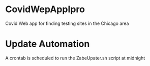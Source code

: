 # CovidWepAppIpro
Covid Web app for finding testing sites in the Chicago area


# Update Automation
A crontab is scheduled to run the ZabeUpater.sh script at midnight
